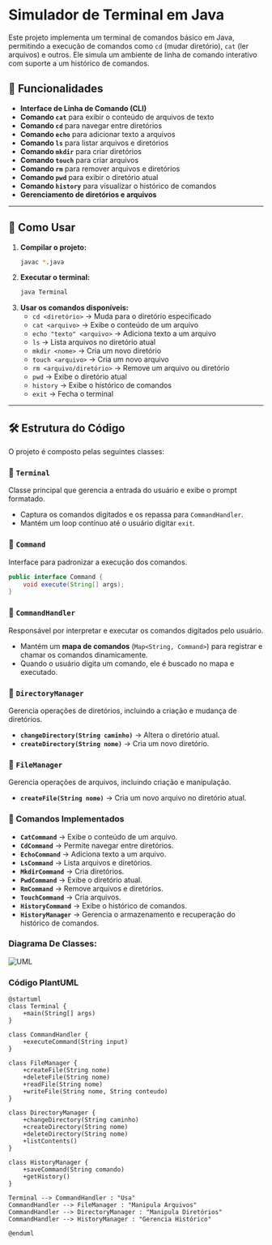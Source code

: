 # Simulador de Terminal em Java

Este projeto implementa um terminal de comandos básico em Java, permitindo a execução de comandos como `cd` (mudar diretório), `cat` (ler arquivos) e outros. Ele simula um ambiente de linha de comando interativo com suporte a um histórico de comandos.

## 📌 Funcionalidades

- **Interface de Linha de Comando (CLI)**
- **Comando `cat`** para exibir o conteúdo de arquivos de texto
- **Comando `cd`** para navegar entre diretórios
- **Comando `echo`** para adicionar texto a arquivos
- **Comando `ls`** para listar arquivos e diretórios
- **Comando `mkdir`** para criar diretórios
- **Comando `touch`** para criar arquivos
- **Comando `rm`** para remover arquivos e diretórios
- **Comando `pwd`** para exibir o diretório atual
- **Comando `history`** para visualizar o histórico de comandos
- **Gerenciamento de diretórios e arquivos**

---

## 📜 Como Usar

1. **Compilar o projeto:**
   ```sh
   javac *.java
   ```
2. **Executar o terminal:**
   ```sh
   java Terminal
   ```
3. **Usar os comandos disponíveis:**
   - `cd <diretório>` → Muda para o diretório especificado
   - `cat <arquivo>` → Exibe o conteúdo de um arquivo
   - `echo "texto" <arquivo>` → Adiciona texto a um arquivo
   - `ls` → Lista arquivos no diretório atual
   - `mkdir <nome>` → Cria um novo diretório
   - `touch <arquivo>` → Cria um novo arquivo
   - `rm <arquivo/diretório>` → Remove um arquivo ou diretório
   - `pwd` → Exibe o diretório atual
   - `history` → Exibe o histórico de comandos
   - `exit` → Fecha o terminal

---

## 🛠 Estrutura do Código

O projeto é composto pelas seguintes classes:

### 🔹 `Terminal`
Classe principal que gerencia a entrada do usuário e exibe o prompt formatado.

- Captura os comandos digitados e os repassa para `CommandHandler`.
- Mantém um loop contínuo até o usuário digitar `exit`.

### 🔹 `Command`
Interface para padronizar a execução dos comandos.

```java
public interface Command {
    void execute(String[] args);
}
```

### 🔹 `CommandHandler`
Responsável por interpretar e executar os comandos digitados pelo usuário.

- Mantém um **mapa de comandos** (`Map<String, Command>`) para registrar e chamar os comandos dinamicamente.
- Quando o usuário digita um comando, ele é buscado no mapa e executado.

### 🔹 `DirectoryManager`
Gerencia operações de diretórios, incluindo a criação e mudança de diretórios.

- **`changeDirectory(String caminho)`** → Altera o diretório atual.
- **`createDirectory(String nome)`** → Cria um novo diretório.

### 🔹 `FileManager`
Gerencia operações de arquivos, incluindo criação e manipulação.

- **`createFile(String nome)`** → Cria um novo arquivo no diretório atual.

### 🔹 Comandos Implementados

- **`CatCommand`** → Exibe o conteúdo de um arquivo.
- **`CdCommand`** → Permite navegar entre diretórios.
- **`EchoCommand`** → Adiciona texto a um arquivo.
- **`LsCommand`** → Lista arquivos e diretórios.
- **`MkdirCommand`** → Cria diretórios.
- **`PwdCommand`** → Exibe o diretório atual.
- **`RmCommand`** → Remove arquivos e diretórios.
- **`TouchCommand`** → Cria arquivos.
- **`HistoryCommand`** → Exibe o histórico de comandos.
- **`HistoryManager`** → Gerencia o armazenamento e recuperação do histórico de comandos.


### Diagrama De Classes:
![UML](docs/uml/diagrama.png)

### Código PlantUML
```plantuml
@startuml
class Terminal {
    +main(String[] args)
}

class CommandHandler {
    +executeCommand(String input)
}

class FileManager {
    +createFile(String nome)
    +deleteFile(String nome)
    +readFile(String nome)
    +writeFile(String nome, String conteudo)
}

class DirectoryManager {
    +changeDirectory(String caminho)
    +createDirectory(String nome)
    +deleteDirectory(String nome)
    +listContents()
}

class HistoryManager {
    +saveCommand(String comando)
    +getHistory()
}

Terminal --> CommandHandler : "Usa"
CommandHandler --> FileManager : "Manipula Arquivos"
CommandHandler --> DirectoryManager : "Manipula Diretórios"
CommandHandler --> HistoryManager : "Gerencia Histórico"

@enduml
